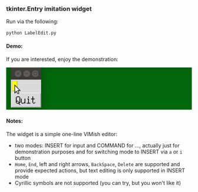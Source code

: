 ### tkinter.Entry imitation widget
Run via the following:
```
python LabelEdit.py
```

#### Demo:
If you are interested, enjoy the demonstration:

![Widget](widget.gif)

#### Notes:
The widget is a simple one-line VIMish editor:

- two modes: INSERT for input and COMMAND for ..., actually just for demonstration purposes and for switching mode to INSERT via `a` or `i` button
- `Home`, `End`, left and right arrows, `BackSpace`, `Delete` are supported and provide expected actions, but text editing is only supported in INSERT mode
- Cyrillic symbols are not supported (you can try, but you won't like it)
